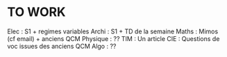 # TO WORK 

Elec : S1 + regimes variables
Archi : S1 + TD de la semaine
Maths : Mimos (cf email) + anciens QCM
Physique : ?? 
TIM : Un article
CIE : Questions de voc issues des anciens QCM
Algo : ??
